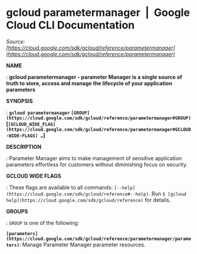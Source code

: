 # gcloud parametermanager  |  Google Cloud CLI Documentation

*Source: [https://cloud.google.com/sdk/gcloud/reference/parametermanager](https://cloud.google.com/sdk/gcloud/reference/parametermanager)*

**NAME**

: **gcloud parametermanager - parameter Manager is a single source of truth to store, access and manage the lifecycle of your application parameters**

**SYNOPSIS**

: **`gcloud parametermanager` `[GROUP](https://cloud.google.com/sdk/gcloud/reference/parametermanager#GROUP)` [`[GCLOUD_WIDE_FLAG](https://cloud.google.com/sdk/gcloud/reference/parametermanager#GCLOUD-WIDE-FLAGS) …`]**

**DESCRIPTION**

: Parameter Manager aims to make management of sensitive application parameters
effortless for customers without diminishing focus on security.

**GCLOUD WIDE FLAGS**

: These flags are available to all commands: `[--help](https://cloud.google.com/sdk/gcloud/reference#--help)`.
Run `$ [gcloud help](https://cloud.google.com/sdk/gcloud/reference)` for details.

**GROUPS**

: ``GROUP`` is one of the following:

**`[parameters](https://cloud.google.com/sdk/gcloud/reference/parametermanager/parameters)`**:
Manage Parameter Manager parameter resources.